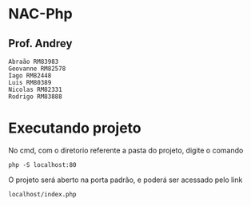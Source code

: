 # NAC-Php
## Prof. Andrey

```
Abraão RM83983
Geovanne RM82578
Iago RM82448
Luis RM80389
Nicolas RM82331
Rodrigo RM83888
```

# Executando projeto

No cmd, com o diretorio referente a pasta do projeto, digite o comando
```
php -S localhost:80
```

O projeto será aberto na porta padrão, e poderá ser acessado pelo link
```
localhost/index.php
```

